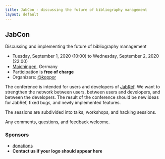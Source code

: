 ```yaml
---
title: JabCon - discussing the future of bibliography management
layout: default
---
```


## JabCon

Discussing and implementing the future of bibliography management

* Tuesday, September 1, 2020 (10:00) to Wednesday, September 2, 2020 (22:00)
* [Maichingen](https://en.wikipedia.org/wiki/Maichingen), Germany
* Participation is **free of charge**
* Organizers: [@koppor]

The conference is intended for users and developers of [JabRef](https://www.jabref.org).
We want to strengthen the network between users, between users and developers, and between the developers.
The result of the conference should be new ideas for JabRef, fixed bugs, and newly implemented features.

The sessions are subdivided into talks, workshops, and hacking sessions.

Any comments, questions, and feedback welcome.

### Sponsors

* [donations](https://donations.jabref.org)
* **Contact us if your logo should appear here**

[@koppor]: https://github.com/koppor/
